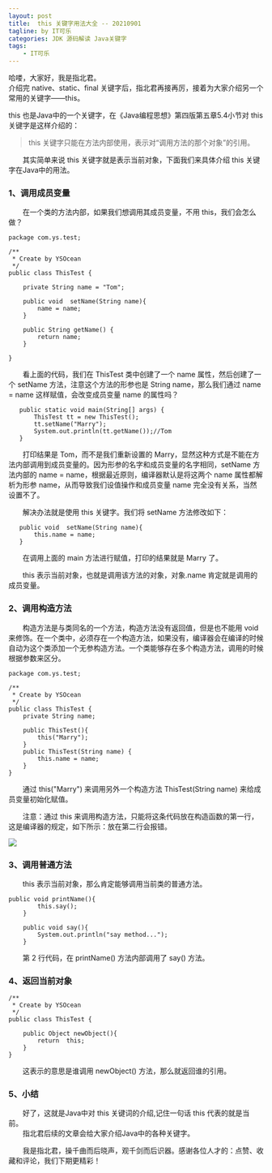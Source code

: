 ```yaml
---
layout: post
title:  this 关键字用法大全 -- 20210901
tagline: by IT可乐
categories: JDK 源码解读 Java关键字
tags: 
    - IT可乐
---
```


哈喽，大家好，我是指北君。  
介绍完 native、static、final 关键字后，指北君再接再厉，接着为大家介绍另一个常用的关键字——this。

<!--more-->  
this 也是Java中的一个关键字，在《Java编程思想》第四版第五章5.4小节对 this 关键字是这样介绍的：

> this 关键字只能在方法内部使用，表示对“调用方法的那个对象”的引用。

　　其实简单来说 this 关键字就是表示当前对象，下面我们来具体介绍 this 关键字在Java中的用法。

### 1、调用成员变量
　　在一个类的方法内部，如果我们想调用其成员变量，不用 this，我们会怎么做？
```
package com.ys.test;

/**
 * Create by YSOcean
 */
public class ThisTest {

    private String name = "Tom";

    public void  setName(String name){
        name = name;
    }

    public String getName() {
        return name;
    }

}
```
　　看上面的代码，我们在 ThisTest 类中创建了一个 name 属性，然后创建了一个 setName 方法，注意这个方法的形参也是 String name，那么我们通过 name = name 这样赋值，会改变成员变量 name 的属性吗？
```
   public static void main(String[] args) {
       ThisTest tt = new ThisTest();
       tt.setName("Marry");
       System.out.println(tt.getName());//Tom
   }
```
　　打印结果是 Tom，而不是我们重新设置的 Marry，显然这种方式是不能在方法内部调用到成员变量的。因为形参的名字和成员变量的名字相同，setName 方法内部的 name = name，根据最近原则，编译器默认是将这两个 name 属性都解析为形参 name，从而导致我们设值操作和成员变量 name 完全没有关系，当然设置不了。

　　解决办法就是使用 this 关键字。我们将 setName 方法修改如下：
```
   public void  setName(String name){
       this.name = name;
   }
```
　　在调用上面的 main 方法进行赋值，打印的结果就是 Marry 了。

　　this 表示当前对象，也就是调用该方法的对象，对象.name 肯定就是调用的成员变量。

### 2、调用构造方法
　　构造方法是与类同名的一个方法，构造方法没有返回值，但是也不能用 void 来修饰。在一个类中，必须存在一个构造方法，如果没有，编译器会在编译的时候自动为这个类添加一个无参构造方法。一个类能够存在多个构造方法，调用的时候根据参数来区分。
```
package com.ys.test;

/**
 * Create by YSOcean
 */
public class ThisTest {
    private String name;

    public ThisTest(){
        this("Marry");
    }
    public ThisTest(String name) {
        this.name = name;
    }
}
```
　　通过 this("Marry") 来调用另外一个构造方法 ThisTest(String name) 来给成员变量初始化赋值。

　　注意：通过 this 来调用构造方法，只能将这条代码放在构造函数的第一行，这是编译器的规定，如下所示：放在第二行会报错。

![](http://www.javanorth.cn/assets/images/2021/itcore/this-01-01.png)  
### 3、调用普通方法
　　this 表示当前对象，那么肯定能够调用当前类的普通方法。
```
public void printName(){
        this.say();
    }

    public void say(){
        System.out.println("say method...");
    }
```
　　第 2 行代码，在 printName() 方法内部调用了 say() 方法。

### 4、返回当前对象
```
/**
 * Create by YSOcean
 */
public class ThisTest {

    public Object newObject(){
        return  this;
    }
}
```
　　这表示的意思是谁调用 newObject() 方法，那么就返回谁的引用。  

### 5、小结
　　好了，这就是Java中对 this 关键词的介绍,记住一句话 this 代表的就是当前。  
　　指北君后续的文章会给大家介绍Java中的各种关键字。  

　　我是指北君，操千曲而后晓声，观千剑而后识器。感谢各位人才的：点赞、收藏和评论，我们下期更精彩！